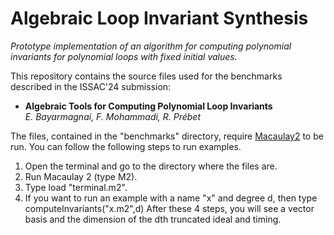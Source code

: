 # Algebraic Loop Invariant Synthesis

*Prototype implementation of an algorithm for computing polynomial invariants for polynomial loops with fixed initial values.*

This repository contains the source files used for the benchmarks described in the ISSAC'24 submission:

* **Algebraic Tools for Computing Polynomial Loop Invariants** <br>*E. Bayarmagnai, F. Mohammadi, R. Prébet*

The files, contained in the "benchmarks" directory, require [Macaulay2](https://macaulay2.com/) to be run. You can follow the following steps to run examples.
1. Open the terminal and go to the directory where the files are.
2. Run Macaulay 2 (type M2).
3. Type load "terminal.m2".
4. If you want to run an example with a name "x" and degree d, then type computeInvariants("x.m2",d)
After these 4 steps, you will see a vector basis and the dimension of the dth truncated ideal and timing.
